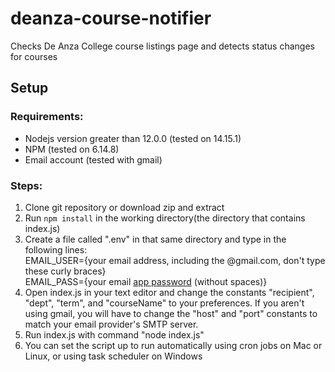 # deanza-course-notifier

Checks De Anza College course listings page and detects status changes for courses

## Setup

### Requirements:
- Nodejs version greater than 12.0.0 (tested on 14.15.1)
- NPM (tested on 6.14.8)
- Email account (tested with gmail)

### Steps:
1. Clone git repository or download zip and extract
2. Run `npm install` in the working directory(the directory that contains index.js)
3. Create a file called ".env" in that same directory and type in the following lines:  
  EMAIL_USER={your email address, including the @gmail.com, don't type these curly braces}  
  EMAIL_PASS={your email [app password](https://support.google.com/accounts/answer/185833?hl=en) (without spaces)}
4. Open index.js in your text editor and change the constants "recipient", "dept", "term", and "courseName" to your preferences. If you aren't using gmail, you will have to change the "host" and "port" constants to match your email provider's SMTP server.
5. Run index.js with command "node index.js"
6. You can set the script up to run automatically using cron jobs on Mac or Linux, or using task scheduler on Windows
